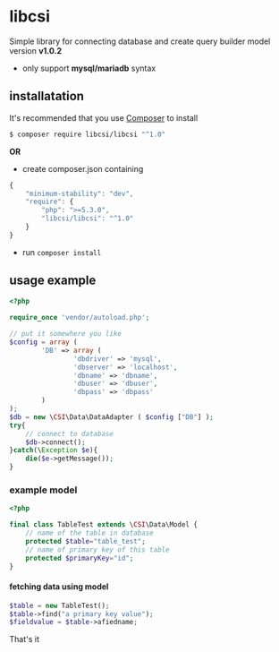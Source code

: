 # libcsi
  
Simple library for connecting database and create query builder model  
version **v1.0.2**  
* only support **mysql/mariadb** syntax

## installatation
  
It's recommended that you use [Composer](https://getcomposer.org/) to install  
```bash  
$ composer require libcsi/libcsi "^1.0"  
```  

**OR**

* create composer.json containing  
```javascript  
{
	"minimum-stability": "dev",
	"require": {
		"php": ">=5.3.0",
		"libcsi/libcsi": "^1.0"
	}
}
```
* run `composer install`  
  
## usage example
  
```php
<?php
  
require_once 'vendor/autoload.php';

// put it somewhere you like  
$config = array (
		'DB' => array (
				'dbdriver' => 'mysql',
				'dbserver' => 'localhost',
				'dbname' => 'dbname',
				'dbuser' => 'dbuser',
				'dbpass' => 'dbpass'
		)
);
$db = new \CSI\Data\DataAdapter ( $config ["DB"] );
try{
	// connect to database
	$db->connect();
}catch(\Exception $e){
	die($e->getMessage());
}
```    
  
### example model
  
```php
<?php

final class TableTest extends \CSI\Data\Model {
	// name of the table in database
	protected $table="table_test";
	// name of primary key of this table
	protected $primaryKey="id";
}
```
  
#### fetching data using model

```php
$table = new TableTest();  
$table->find("a primary key value");  
$fieldvalue = $table->afiedname;
```
  
That's it
